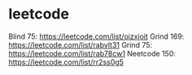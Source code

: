 # leetcode 
Blind 75: https://leetcode.com/list/oizxjoit
Grind 169: https://leetcode.com/list/rabvlt31
Grind 75: https://leetcode.com/list/rab78cw1
Neetcode 150: https://leetcode.com/list/rr2ss0g5
